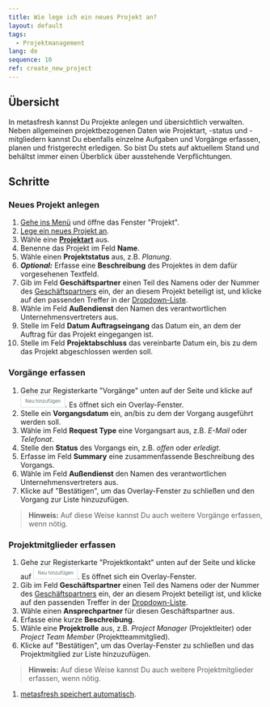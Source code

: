 ```yaml
---
title: Wie lege ich ein neues Projekt an?
layout: default
tags:
  - Projektmanagement
lang: de
sequence: 10
ref: create_new_project
---
```


## Übersicht
In metasfresh kannst Du Projekte anlegen und übersichtlich verwalten. Neben allgemeinen projektbezogenen Daten wie Projektart, -status und -mitgliedern kannst Du ebenfalls einzelne Aufgaben und Vorgänge erfassen, planen und fristgerecht erledigen. So bist Du stets auf aktuellem Stand und behältst immer einen Überblick über ausstehende Verpflichtungen.

## Schritte

### Neues Projekt anlegen
1. [Gehe ins Menü](Menu) und öffne das Fenster "Projekt".
1. [Lege ein neues Projekt an](Neuer_Datensatz_Fenster_Webui).
1. Wähle eine [**Projektart**](Projektart_anlegen) aus.
1. Benenne das Projekt im Feld **Name**.
1. Wähle einen **Projektstatus** aus, z.B. *Planung*.
1. ***Optional:*** Erfasse eine **Beschreibung** des Projektes in dem dafür vorgesehenen Textfeld.
1. Gib im Feld **Geschäftspartner** einen Teil des Namens oder der Nummer des [Geschäftspartners](Neuer_Geschaeftspartner) ein, der an diesem Projekt beteiligt ist, und klicke auf den passenden Treffer in der [Dropdown-Liste](Keyboard_Shortcuts_Liste).
1. Wähle im Feld **Außendienst** den Namen des verantwortlichen Unternehmensvertreters aus.
1. Stelle im Feld **Datum Auftragseingang** das Datum ein, an dem der Auftrag für das Projekt eingegangen ist.
1. Stelle im Feld **Projektabschluss** das vereinbarte Datum ein, bis zu dem das Projekt abgeschlossen werden soll.

### Vorgänge erfassen
1. Gehe zur Registerkarte "Vorgänge" unten auf der Seite und klicke auf !["Neu hinzufügen"](assets/Neu_hinzufuegen_Button.png). Es öffnet sich ein Overlay-Fenster.
1. Stelle ein **Vorgangsdatum** ein, an/bis zu dem der Vorgang ausgeführt werden soll.
1. Wähle im Feld **Request Type** eine Vorgangsart aus, z.B. *E-Mail* oder *Telefonat*.
1. Stelle den **Status** des Vorgangs ein, z.B. *offen* oder *erledigt*.
1. Erfasse im Feld **Summary** eine zusammenfassende Beschreibung des Vorgangs.
1. Wähle im Feld **Außendienst** den Namen des verantwortlichen Unternehmensvertreters aus.
1. Klicke auf "Bestätigen", um das Overlay-Fenster zu schließen und den Vorgang zur Liste hinzuzufügen.
 >**Hinweis:** Auf diese Weise kannst Du auch weitere Vorgänge erfassen, wenn nötig.

### Projektmitglieder erfassen
1. Gehe zur Registerkarte "Projektkontakt" unten auf der Seite und klicke auf !["Neu hinzufügen"](assets/Neu_hinzufuegen_Button.png). Es öffnet sich ein Overlay-Fenster.
1. Gib im Feld **Geschäftspartner** einen Teil des Namens oder der Nummer des [Geschäftspartners](Neuer_Geschaeftspartner) ein, der an diesem Projekt beteiligt ist, und klicke auf den passenden Treffer in der [Dropdown-Liste](Keyboard_Shortcuts_Liste).
1. Wähle einen **Ansprechpartner** für diesen Geschäftspartner aus.
1. Erfasse eine kurze **Beschreibung**.
1. Wähle eine **Projektrolle** aus, z.B. *Project Manager* (Projektleiter) oder *Project Team Member* (Projektteammitglied).
1. Klicke auf "Bestätigen", um das Overlay-Fenster zu schließen und das Projektmitglied zur Liste hinzuzufügen.
 >**Hinweis:** Auf diese Weise kannst Du auch weitere Projektmitglieder erfassen, wenn nötig.

1. [metasfresh speichert automatisch](Speicheranzeige).
